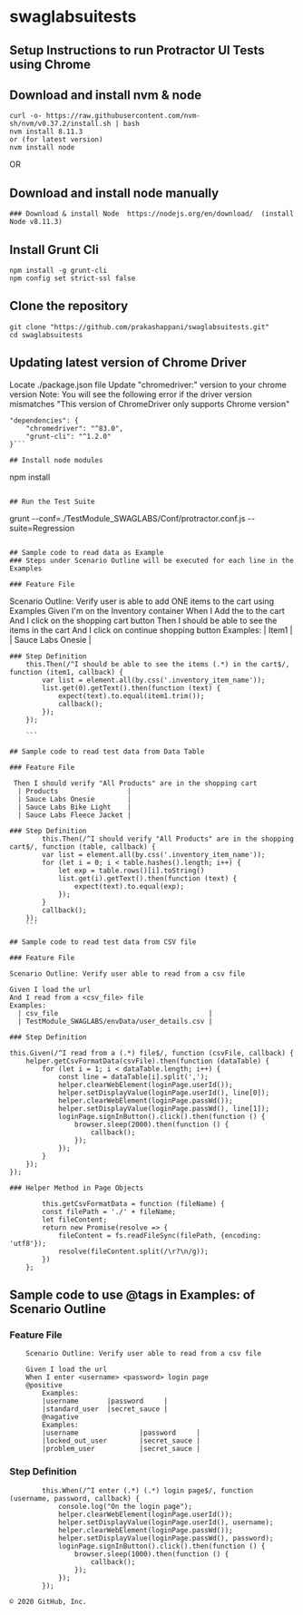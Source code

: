 # swaglabsuitests
## Setup Instructions to run Protractor UI Tests using Chrome

## Download and install nvm & node
```	
curl -o- https://raw.githubusercontent.com/nvm-sh/nvm/v0.37.2/install.sh | bash
nvm install 8.11.3
or (for latest version)
nvm install node 

```	
OR 
## Download and install node manually
```	
### Download & install Node  https://nodejs.org/en/download/  (install Node v8.11.3)
```

## Install Grunt Cli
```		
npm install -g grunt-cli
npm config set strict-ssl false
```	

## Clone the repository
```	
git clone "https://github.com/prakashappani/swaglabsuitests.git"
cd swaglabsuitests
```	


## Updating latest version of Chrome Driver 
Locate ./package.json file
Update "chromedriver:" version to your chrome version 
Note: You will see the following error if the driver version mismatches
"This version of ChromeDriver only supports Chrome version"
```	
"dependencies": {
	"chromedriver": "^83.0",
	"grunt-cli": "^1.2.0"
}```

## Install node modules 
```	
npm install
```

## Run the Test Suite
```
grunt --conf=./TestModule_SWAGLABS/Conf/protractor.conf.js --suite=Regression
```

## Sample code to read data as Example
### Steps under Scenario Outline will be executed for each line in the Examples

### Feature File
```
  Scenario Outline: Verify user is able to add  ONE items to the cart using Examples
    Given I'm on the Inventory container
    When I Add the <Item1> to the cart
    And I click on the shopping cart button
    Then I should be able to see the items <Item1>  in the cart
    And I click on continue shopping button
    Examples:
      | Item1             |
      | Sauce Labs Onesie |
```      
### Step Definition
    this.Then(/^I should be able to see the items (.*) in the cart$/, function (item1, callback) {
        var list = element.all(by.css('.inventory_item_name'));
        list.get(0).getText().then(function (text) {
            expect(text).to.equal(item1.trim());
            callback();
        });
    });

    ```

## Sample code to read test data from Data Table

### Feature File
```
     Then I should verify "All Products" are in the shopping cart
      | Products                 |
      | Sauce Labs Onesie        |
      | Sauce Labs Bike Light    |
      | Sauce Labs Fleece Jacket |
      
```      
### Step Definition
        this.Then(/^I should verify "All Products" are in the shopping cart$/, function (table, callback) {
        var list = element.all(by.css('.inventory_item_name'));
        for (let i = 0; i < table.hashes().length; i++) {
            let exp = table.rows()[i].toString()
            list.get(i).getText().then(function (text) {
                expect(text).to.equal(exp);
            });
        }
        callback();
    });
    ```

## Sample code to read test data from CSV file

### Feature File
```
    Scenario Outline: Verify user able to read from a csv file

    Given I load the url
    And I read from a <csv_file> file
    Examples:
      | csv_file                                     |
      | TestModule_SWAGLABS/envData/user_details.csv |
      
```      
### Step Definition
```  
    this.Given(/^I read from a (.*) file$/, function (csvFile, callback) {
        helper.getCsvFormatData(csvFile).then(function (dataTable) {
            for (let i = 1; i < dataTable.length; i++) {
                const line = dataTable[i].split(',');
                helper.clearWebElement(loginPage.userId());
                helper.setDisplayValue(loginPage.userId(), line[0]);
                helper.clearWebElement(loginPage.passWd());
                helper.setDisplayValue(loginPage.passWd(), line[1]);
                loginPage.signInButton().click().then(function () {
                    browser.sleep(2000).then(function () {
                        callback();
                    });
                });
            }
        });
    }); 
```
### Helper Method in Page Objects 
 
        this.getCsvFormatData = function (fileName) {
        const filePath = './' + fileName;
        let fileContent;
        return new Promise(resolve => {
            fileContent = fs.readFileSync(filePath, {encoding: 'utf8'});
            resolve(fileContent.split(/\r?\n/g));
        })
    };
```

## Sample code to use @tags in Examples: of Scenario Outline

### Feature File
```
    Scenario Outline: Verify user able to read from a csv file

    Given I load the url
    When I enter <username> <password> login page
    @positive
        Examples:
        |username       |password     |
        |standard_user  |secret_sauce |
        @nagative
        Examples:
        |username               |password     |
        |locked_out_user        |secret_sauce |
        |problem_user           |secret_sauce |
```      
### Step Definition
```  
        this.When(/^I enter (.*) (.*) login page$/, function (username, password, callback) {
            console.log("On the login page");
            helper.clearWebElement(loginPage.userId());
            helper.setDisplayValue(loginPage.userId(), username);
            helper.clearWebElement(loginPage.passWd());
            helper.setDisplayValue(loginPage.passWd(), password);
            loginPage.signInButton().click().then(function () {
                browser.sleep(1000).then(function () {
                    callback();
                });
            });
        });
```

```
© 2020 GitHub, Inc.
